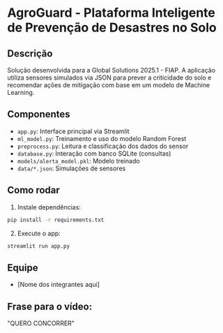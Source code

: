 
# AgroGuard - Plataforma Inteligente de Prevenção de Desastres no Solo

## Descrição
Solução desenvolvida para a Global Solutions 2025.1 - FIAP. A aplicação utiliza sensores simulados via JSON para prever a criticidade do solo e recomendar ações de mitigação com base em um modelo de Machine Learning.

## Componentes
- `app.py`: Interface principal via Streamlit
- `ml_model.py`: Treinamento e uso do modelo Random Forest
- `preprocess.py`: Leitura e classificação dos dados do sensor
- `database.py`: Interação com banco SQLite (consultas)
- `models/alerta_model.pkl`: Modelo treinado
- `data/*.json`: Simulações de sensores

## Como rodar
1. Instale dependências:
```bash
pip install -r requirements.txt
```

2. Execute o app:
```bash
streamlit run app.py
```

## Equipe
- [Nome dos integrantes aqui]

## Frase para o vídeo:
"QUERO CONCORRER"
